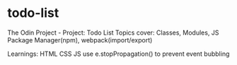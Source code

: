 # todo-list

The Odin Project - Project: Todo List
Topics cover: Classes, Modules, JS Package Manager(npm), webpack(import/export)

Learnings:
HTML
CSS
JS
    use e.stopPropagation() to prevent event bubbling